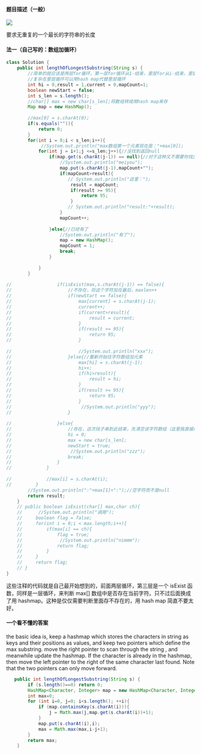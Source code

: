 #### 题目描述（一般）
![](https://winterliublog.oss-cn-beijing.aliyuncs.com/Japanese-Language-Learning/3-LongestSubstrings.png)

要求无重复的一个最长的字符串的长度

#### 法一（自己写的：数组加循环）
```` java  
class Solution {
    public int lengthOfLongestSubstring(String s) {
        //简单的就应该是两层for循环，第一层for循环从1-结束，里层for从i-结束，里层判断收来的字符与已收到的字符是否存在。如果存在，则len-1,负责继续收
        //复杂在里层循环可以用hash map代替里层循环
        int hi = 0,result = 1,current = 0,mapCount=1;
        boolean newStart = false;
        int s_len = s.length();
        //char[] max = new char[s_len];将数组转成用hash map来存
        Map map = new HashMap();
        
        //max[0] = s.charAt(0);
        if(s.equals("")){
            return 0;
        }
        for(int i = 0;i < s_len;i++){
             //System.out.println("max数组第一个元素现在是："+max[0]);
            for(int j = i+1;j <=s_len;j++){//没找到返回null
                if(map.get(s.charAt(j-1)) == null){//对于这种又不需要你找出来，只要看有没有的，hash map简直不要太好
                    //System.out.println("meiyou");
                    map.put(s.charAt(j-1),mapCount+"");
                    if(mapCount>result){
                       // System.out.println("这里：");
                        result = mapCount; 
                        if(result >= 95){
                            return 95;
                        }
                       // System.out.println("result:"+result);
                    }
                    mapCount++;
                    
                }else{//已经有了
                    //System.out.println("有了");
                    map = new HashMap();
                    mapCount = 1;
                    break;
                }
                
            }  
        }
                
//                 if(isExist(max,s.charAt(j-1)) == false){
//                     //不存在，将这个字符加在最后，maxlen++
//                     if(newStart == false){
//                         max[current] = s.charAt(j-1);
//                         current++;
//                         if(current>result){
//                             result = current;     
//                         }
//                         if(result >= 95){
//                             return 95;
//                         }
                         
//                         //System.out.println("xxx");
//                     }else{//重新开始往字符数组加元素
//                         max[hi] = s.charAt(j-1);
//                         hi++;
//                         if(hi>result){
//                             result = hi;     
//                         }
//                         if(result >= 95){
//                             return 95;
//                         }
//                          //System.out.println("yyy");
//                     }
                    
//                 }else{
//                     //存在，这次找子串到此结束，先清空该字符数组（这里我直接用一个新的），继续下一次
//                     hi = 0;
//                     max = new char[s_len];
//                     newStart = true;
//                      //System.out.println("zzz");
//                     break;
//                 }
//             }
            
//             //max[i] = s.charAt(i);
//         }
        //System.out.println(":"+max[1]+":");//空字符而不是null
        return result;
    }
    // public boolean isExist(char[] max,char ch){
    //      //System.out.println("调用");
    //     boolean flag = false;
    //     for(int i = 0;i < max.length;i++){
    //         if(max[i] == ch){
    //             flag = true;
    //              //System.out.println("nimmm");
    //             return flag;
    //         }
    //     }
    //     return flag;
    // }
}   

````  


这些注释的代码就是自己最开始想到的，前面两层循环，第三层是一个 isExist 函数，同样是一层循环，来判断 max[] 数组中是否存在当前字符。只不过后面换成了用 
hashmap。这种是仅仅需要判断里面存不存在的，用 hash map 简直不要太好。 
#### 一个看不懂的答案  
the basic idea is, keep a hashmap which stores the characters in string as keys and their positions as values, and keep two pointers which 
define the max substring. move the right pointer to scan through the string , and meanwhile update the hashmap. If the character is already
in the hashmap, then move the left pointer to the right of the same character last found. Note that the two pointers can only move forward.  
  
```` java 
   public int lengthOfLongestSubstring(String s) {
        if (s.length()==0) return 0;
        HashMap<Character, Integer> map = new HashMap<Character, Integer>();
        int max=0;
        for (int i=0, j=0; i<s.length(); ++i){
            if (map.containsKey(s.charAt(i))){
                j = Math.max(j,map.get(s.charAt(i))+1);
            }
            map.put(s.charAt(i),i);
            max = Math.max(max,i-j+1);
        }
        return max;
    }  
````  

